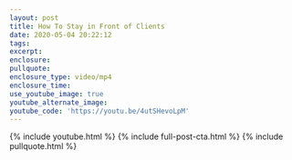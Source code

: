 ```yaml
---
layout: post
title: How To Stay in Front of Clients
date: 2020-05-04 20:22:12
tags:
excerpt:
enclosure:
pullquote:
enclosure_type: video/mp4
enclosure_time:
use_youtube_image: true
youtube_alternate_image:
youtube_code: 'https://youtu.be/4utSHevoLpM'
---
```


{% include youtube.html %} {% include full-post-cta.html %} {% include pullquote.html %}